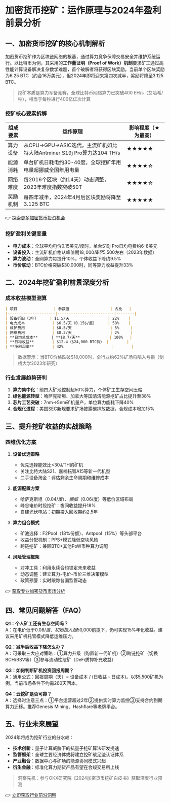 # 加密货币挖矿：运作原理与2024年盈利前景分析

## 一、加密货币挖矿的核心机制解析

加密货币挖矿作为区块链网络的根基，通过算力竞争保障交易安全并维护系统运行。以比特币为例，其采用的**工作量证明（Proof of Work）机制**要求矿工通过高性能计算设备解决复杂数学难题，首个破解者将获得区块奖励。当前单个区块奖励为6.25 BTC（约合16万美元），但2024年即将迎来第四次减半，奖励将降至3.125 BTC。

> 挖矿本质是算力军备竞赛，全球比特币网络算力已突破400 EH/s（艾哈希/秒），相当于每秒进行400亿亿次计算

### 挖矿核心要素拆解

| 组成要素       | 运作原理                                                                 | 影响程度（★为最高） |
|----------------|--------------------------------------------------------------------------|--------------------|
| 算力设备       | 从CPU→GPU→ASIC迭代，主流矿机如比特大陆Antminer S19j Pro算力达104 TH/s      | ★★★★★             |
| 能源消耗       | 单台矿机日耗电约30-40度，全球挖矿年用电量超挪威全国年用电量                | ★★★★☆             |
| 网络难度       | 每2016个区块（约14天）动态调整，2023年难度指数突破50T                     | ★★★★☆             |
| 奖励机制       | 每四年减半，2024年4月后区块奖励将降至3.125 BTC                            | ★★★★★             |

👉 [探索更多加密货币投资机会](https://bit.ly/okx_welcome)

### 挖矿盈利关键变量

- **电力成本**：全球平均电价0.15美元/度时，单台S19j Pro日均电费约6-8美元
- **设备投入**：主流矿机价格从峰值期$18,000降至$5,500左右（2023年数据）
- **算力波动**：全网算力每提升10%，个体收益下降约9.5%
- **币价联动**：BTC价格突破$30,000时，同等算力收益提升33%

## 二、2024年挖矿盈利前景深度分析

### 成本收益模型测算

```markdown
| 项目                | 参数值                  | 占比   |
|---------------------|-------------------------|--------|
| 设备折旧（3年）     | $1.5/天                 | 22%    |
| 电力成本            | $6.5/天（0.15$/度）     | 58%    |
| 维护费用            | $0.5/天                 | 5%     |
| 网络费用            | $0.2/天                 | 2%     |
| **日均总成本**      | **$8.7/天**             | 100%   |
| **日均收益**        | $12.4（$24,000 BTC价） |        |
| **净利润率**        | 42%                     |        |
```

> 数据警示：当BTC价格跌破$18,000时，全行业约62%矿场将陷入亏损（剑桥大学2023年研究）

### 行业发展趋势研判

1. **算力集中化**：前四大矿池控制超50%算力，个体矿工生存空间压缩
2. **绿色能源转型**：哈萨克斯坦、加拿大等国清洁能源挖矿占比提升至38%
3. **芯片工艺突破**：7nm→5nm矿机量产，单位算力能耗下降40%
4. **合规化进程**：美国SEC新规要求矿场披露碳排放数据，合规成本增加15%

## 三、提升挖矿收益的实战策略

### 四维优化方案

1. **设备优选策略**
   - 优先选择能效比<30J/TH的矿机
   - 关注比特大陆S21、嘉楠耘智A15等新一代机型
   - 二手设备淘金：评估剩余生命周期和维修成本

2. **能源配置方案**
   - 哈萨克斯坦（$0.04/度）、挪威（$0.06/度）等低价区域布局
   - 峰谷电价时段挖矿：夜间收益提升18%
   - 自建光伏电站：初期投入回收期约2.5年

3. **算力组合模式**
   - 矿池选择：F2Pool（18%份额）、Antpool（15%）等头部平台
   - 收益分配机制：PPS+模式降低空块风险
   - 跨链挖矿：兼顾BTC+其他PoW币种算力调配

4. **风险管理框架**
   - 对冲工具：利用永续合约锁定未来收益
   - 动态调整：建立算力-电价-币价三维决策模型
   - 政策预警：实时跟踪各国监管动态

👉 [获取专业加密货币市场分析](https://bit.ly/okx_welcome)

## 四、常见问题解答（FAQ）

**Q1：个人矿工还有生存空间吗？**  
A：在电价低于$0.08/度、初始投入超$50,000前提下，仍可实现15%年化收益。建议采用矿机托管模式降低运维压力。

**Q2：减半后收益下降怎么办？**  
A：可采取三大应对策略：①算力升级（购置新一代矿机）②跨链挖矿（切换BCH/BSV等）③参与流动性挖矿（DeFi质押补充收益）

**Q3：如何判断矿机投资回报周期？**  
A：通用公式：回报周期（天）= 设备成本 / (日收益 - 日成本)。以$5,500矿机为例，当前市场条件下约需260天回本。

**Q4：云挖矿是否可靠？**  
A：选择时注意三点：①平台运营超过2年②提供实时算力监控③支持合约到期算力迁移。推荐Genesis Mining、Hashflare等老牌平台。

## 五、行业未来展望

2024年将成为挖矿行业的分水岭：
- **技术创新**：量子计算威胁下的抗量子挖矿算法研发提速
- **监管框架**：全球主要经济体或将建立挖矿碳足迹认证体系
- **产业融合**：数据中心与矿场的能源协同模式兴起
- **衍生金融**：标准化算力期货产品有望在合规交易所上线

> 洞察先机：参与OKX研究院《2024加密货币挖矿白皮书》获取深度行业预测

👉 [立即获取行业前沿洞察](https://bit.ly/okx_welcome)